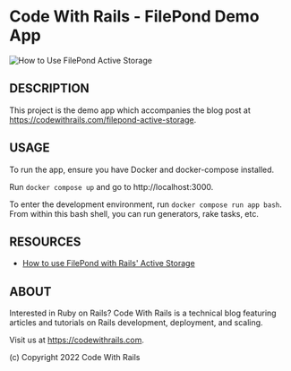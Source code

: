 # Code With Rails - FilePond Demo App

![How to Use FilePond   Active Storage](https://user-images.githubusercontent.com/16937/209497677-a0ace476-a04f-4efb-be8c-6d263ad5d0e0.png)

## DESCRIPTION

This project is the demo app which accompanies the blog post at https://codewithrails.com/filepond-active-storage.

## USAGE

To run the app, ensure you have Docker and docker-compose installed.

Run `docker compose up` and go to http://localhost:3000.

To enter the development environment, run `docker compose run app bash`. From within this bash shell, you can run generators, rake tasks, etc.

## RESOURCES

* [How to use FilePond with Rails' Active Storage](https://codewithrails.com/filepond-active-storage)

## ABOUT

Interested in Ruby on Rails? Code With Rails is a technical blog featuring articles and tutorials on Rails development, deployment, and scaling.

Visit us at https://codewithrails.com.

(c) Copyright 2022 Code With Rails
